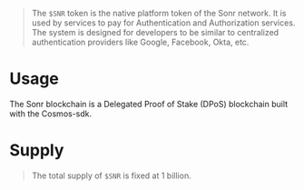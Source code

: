 > The `$SNR` token is the native platform token of the Sonr network. It is used by services to
> pay for Authentication and Authorization services. The system is designed for developers to
> be similar to centralized authentication providers like Google, Facebook, Okta, etc.

# Usage

The Sonr blockchain is a Delegated Proof of Stake (DPoS) blockchain built with the Cosmos-sdk.

# Supply

> The total supply of `$SNR` is fixed at 1 billion.
